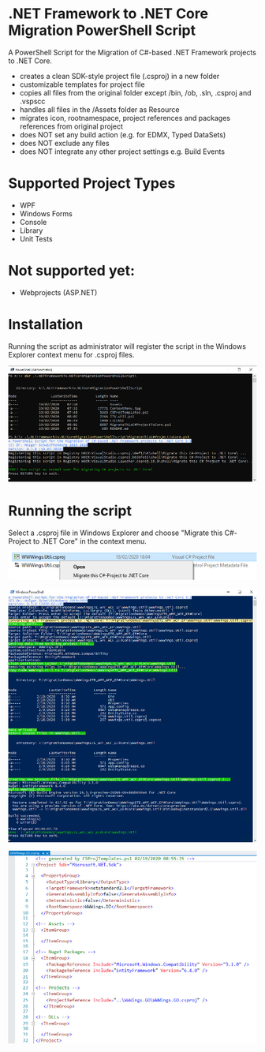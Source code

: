# .NET Framework to .NET Core Migration PowerShell Script
A PowerShell Script for the Migration of C#-based .NET Framework projects to .NET Core.
- creates a clean SDK-style project file (.csproj) in a new folder
- customizable templates for project file
- copies all files from the original folder except /bin, /ob, .sln, .csproj and .vspscc
- handles all files in the /Assets folder as Resource
- migrates icon, rootnamespace, project references and packages references from original project
- does NOT set any build action (e.g. for EDMX, Typed DataSets)
- does NOT exclude any files
- does NOT integrate any other project settings e.g. Build Events

# Supported Project Types
- WPF
- Windows Forms
- Console
- Library
- Unit Tests

# Not supported yet:
- Webprojects (ASP.NET)

# Installation

Running the script as administrator will register the script in the Windows Explorer context menu for .csproj files.

![Register Script](Assets/Registration.jpg)

# Running the script

Select a .csproj file in Windows Explorer and choose "Migrate this C#-Project to .NET Core" in the context menu.

![Context Menu](Assets/ContextMenu.jpg)

![Migration of a project](Assets/Migration.jpg)

![Migration of a project](Assets/ProjectSample.jpg)